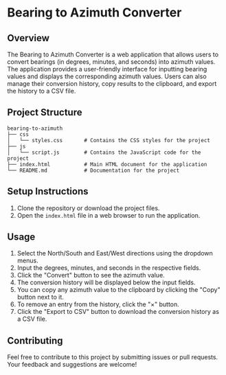 # Bearing to Azimuth Converter

## Overview
The Bearing to Azimuth Converter is a web application that allows users to convert bearings (in degrees, minutes, and seconds) into azimuth values. The application provides a user-friendly interface for inputting bearing values and displays the corresponding azimuth values. Users can also manage their conversion history, copy results to the clipboard, and export the history to a CSV file.

## Project Structure
```
bearing-to-azimuth
├── css
│   └── styles.css       # Contains the CSS styles for the project
├── js
│   └── script.js        # Contains the JavaScript code for the project
├── index.html           # Main HTML document for the application
└── README.md            # Documentation for the project
```

## Setup Instructions
1. Clone the repository or download the project files.
2. Open the `index.html` file in a web browser to run the application.

## Usage
1. Select the North/South and East/West directions using the dropdown menus.
2. Input the degrees, minutes, and seconds in the respective fields.
3. Click the "Convert" button to see the azimuth value.
4. The conversion history will be displayed below the input fields.
5. You can copy any azimuth value to the clipboard by clicking the "Copy" button next to it.
6. To remove an entry from the history, click the "×" button.
7. Click the "Export to CSV" button to download the conversion history as a CSV file.

## Contributing
Feel free to contribute to this project by submitting issues or pull requests. Your feedback and suggestions are welcome!